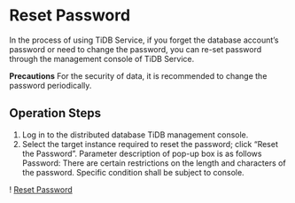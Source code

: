 # Reset Password
In the process of using TiDB Service, if you forget the database account’s password or need to change the password, you can re-set password through the management console of TiDB Service.

**Precautions**
For the security of data, it is recommended to change the password periodically.

## Operation Steps
1. Log in to the distributed database TiDB management console. 
2. Select the target instance required to reset the password; click “Reset the Password”. Parameter description of pop-up box is as follows  
  Password: There are certain restrictions on the length and characters of the password. Specific condition shall be subject to console. 

! [Reset Password](../../../../image/TiDB/Reset-Password-1.png)
